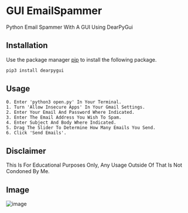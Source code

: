 # GUI EmailSpammer
Python Email Spammer With A GUI Using DearPyGui

## Installation

Use the package manager [pip](https://pip.pypa.io/en/stable/) to install the following package.

```bash
pip3 install dearpygui
```

## Usage

```python3
0. Enter 'python3 open.py' In Your Terminal.
1. Turn 'Allow Insecure Apps' In Your Gmail Settings.
2. Enter Your Email And Password Where Indicated.
3. Enter The Email Address You Wish To Spam.
4. Enter Subject And Body Where Indicated.
5. Drag The Slider To Determine How Many Emails You Send.
6. Click 'Send Emails'.
```

## Disclaimer
This Is For Educational Purposes Only, Any Usage Outside Of That Is Not Condoned By Me.

## Image
![image](https://cdn.discordapp.com/attachments/790311965935009792/835301346357280788/unknown.png)
